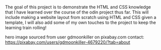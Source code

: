 The goal of this project is to demonstrate the HTML and CSS knowledge that I have learned over the course of the odin project thus far. This will include making a website layout from scratch using HTML and CSS given a template, I will also add some of my own touches to the project to keep the learning train rolling!

hero image sourced from user gdmoonkiller on pixabay.com
contact: https://pixabay.com/users/gdmoonkiller-4679220/?tab=about